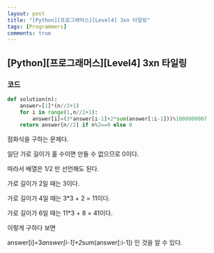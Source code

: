 ```yaml
---
layout: post
title: "[Python][프로그래머스][Level4] 3xn 타일링"
tags: [Programmers]
comments: true
---
```


## [Python][프로그래머스][Level4] 3xn 타일링

### 코드

```python
def solution(n):
    answer=[1]*(n//2+1)
    for i in range(1,n//2+1):
        answer[i]=(3*answer[i-1]+2*sum(answer[:i-1]))%1000000007
    return answer[n//2] if n%2==0 else 0
```

점화식을 구하는 문제다.

일단 가로 길이가 홀 수이면 만들 수 없으므로 0이다.

따라서 배열은 1/2 만 선언해도 된다.

가로 길이가 2일 때는 3이다.

가로 길이가 4일 때는 3*3 + 2 = 11이다.

가로 길이가 6일 때는 11*3 + 8 = 41이다.

이렇게 구하다 보면

answer[i]=3*answer[i-1]+2*sum(answer[:i-1]) 인 것을 알 수 있다.